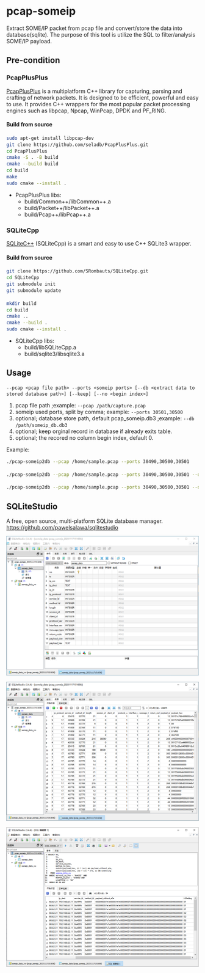 # pcap-someip

Extract SOME/IP packet from pcap file and convert/store the data into database(sqlite). The purpose of this tool is utilize the SQL to filter/analysis SOME/IP payload.

## Pre-condition

### PcapPlusPlus

[PcapPlusPlus](https://github.com/seladb/PcapPlusPlus/) is a multiplatform C++ library for capturing, parsing and crafting of network packets. It is designed to be efficient, powerful and easy to use. It provides C++ wrappers for the most popular packet processing engines such as libpcap, Npcap, WinPcap, DPDK and PF_RING. 

#### Build from source

```bash
sudo apt-get install libpcap-dev
git clone https://github.com/seladb/PcapPlusPlus.git
cd PcapPlusPlus
cmake -S . -B build
cmake --build build
cd build
make
sudo cmake --install .
```
* PcapPlusPlus libs:
  * build/Common++/libCommon++.a
  * build/Packet++/libPacket++.a
  * build/Pcap++/libPcap++.a

### SQLiteCpp

[SQLiteC++](https://github.com/SRombauts/SQLiteCpp) (SQLiteCpp) is a smart and easy to use C++ SQLite3 wrapper. 

#### Build from source

```bash
git clone https://github.com/SRombauts/SQLiteCpp.git
cd SQLiteCpp
git submodule init
git submodule update

mkdir build
cd build
cmake ..
cmake --build .
sudo cmake --install .
```

* SQLiteCpp libs:
  * build/libSQLiteCpp.a
  * build/sqlite3/libsqlite3.a


## Usage

```
--pcap <pcap file path> --ports <someip ports> [--db <extract data to stored database path>] [--keep] [--no <begin index>]
```

1. pcap file path ;example: `--pcap /path/capture.pcap`
2. someip used ports, split by comma; example: `--ports 30501,30500`
3. optional; database store path, default pcap_someip.db3 ;example: `--db /path/someip_db.db3`
4. optional; keep orginal record in database if already exits table.
5. optional; the recored no column begin index, default 0.

Example:
```bash
./pcap-someip2db --pcap /home/sample.pcap --ports 30490,30500,30501

./pcap-someip2db --pcap /home/sample.pcap --ports 30490,30500,30501 --db /home/output.db3

./pcap-someip2db --pcap /home/sample.pcap --ports 30490,30500,30501 --db /home/output.db3 --keep --no 12000
 ```

## SQLiteStudio

A free, open source, multi-platform SQLite database manager. 
https://github.com/pawelsalawa/sqlitestudio

![](img/table_stucture.png)

![](img/table_data.png)

![](img/data_filter.png)
